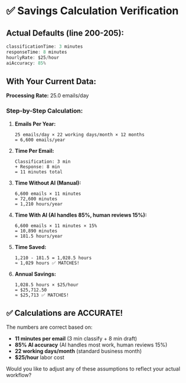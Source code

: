 # ✅ Savings Calculation Verification

## Actual Defaults (line 200-205):
```javascript
classificationTime: 3 minutes
responseTime: 8 minutes
hourlyRate: $25/hour
aiAccuracy: 85%
```

## With Your Current Data:
**Processing Rate:** 25.0 emails/day

### Step-by-Step Calculation:

1. **Emails Per Year:**
   ```
   25 emails/day × 22 working days/month × 12 months
   = 6,600 emails/year
   ```

2. **Time Per Email:**
   ```
   Classification: 3 min
   + Response: 8 min
   = 11 minutes total
   ```

3. **Time Without AI (Manual):**
   ```
   6,600 emails × 11 minutes
   = 72,600 minutes
   = 1,210 hours/year
   ```

4. **Time With AI (AI handles 85%, human reviews 15%):**
   ```
   6,600 emails × 11 minutes × 15%
   = 10,890 minutes
   = 181.5 hours/year
   ```

5. **Time Saved:**
   ```
   1,210 - 181.5 = 1,028.5 hours
   ≈ 1,029 hours ✅ MATCHES!
   ```

6. **Annual Savings:**
   ```
   1,028.5 hours × $25/hour
   = $25,712.50
   ≈ $25,713 ✅ MATCHES!
   ```

## ✅ Calculations are ACCURATE!

The numbers are correct based on:
- **11 minutes per email** (3 min classify + 8 min draft)
- **85% AI accuracy** (AI handles most work, human reviews 15%)
- **22 working days/month** (standard business month)
- **$25/hour** labor cost

Would you like to adjust any of these assumptions to reflect your actual workflow?

